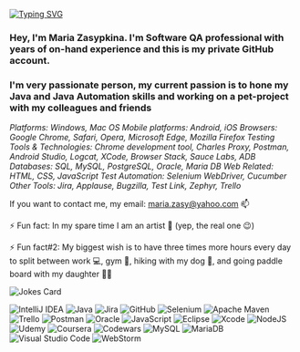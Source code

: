[![Typing SVG](https://readme-typing-svg.herokuapp.com?color=F7835B&lines=Hi+there%2C+I'm+Maria+%F0%9F%91%8B;Software+QA+Engineer+%F0%9F%92%BB;I+live+in+Denver%2C+CO+%E2%9B%B0)](https://git.io/typing-svg)

### Hey, I'm Maria Zasypkina. I'm Software QA professional with years of on-hand experience and this is my private GitHub account.
### I'm very passionate person, my current passion is to hone my Java and Java Automation skills and working on a pet-project with my colleagues and friends 



*Platforms: Windows, Mac OS
Mobile platforms: Android, iOS
Browsers: Google Chrome, Safari, Opera, Microsoft Edge, Mozilla Firefox
Testing Tools & Technologies: Chrome development tool, Charles Proxy, Postman, Android Studio, Logcat, XCode, Browser Stack, Sauce Labs, ADB 
Databases: SQL, MySQL, PostgreSQL, Oracle, Maria DB
Web Related:  HTML, CSS, JavaScript
Test Automation: Selenium WebDriver, Cucumber
Other Tools: Jira, Applause, Bugzilla, Test Link, Zephyr, Trello*



If you want to contact me, my email: maria.zasy@yahoo.com 📫 

⚡ Fun fact: In my spare time I am an artist 🎨 (yep, the real one 😉)

⚡ Fun fact#2: My biggest wish is to have three times more hours every day to split between work 💻, gym 👟, hiking with my dog 🦮, and going paddle board with my daughter 🏄🏻
 

![Jokes Card](https://readme-jokes.vercel.app/api)

![IntelliJ IDEA](https://img.shields.io/badge/IntelliJIDEA-000000.svg?style=for-the-badge&logo=intellij-idea&logoColor=white)
![Java](https://img.shields.io/badge/java-%23ED8B00.svg?style=for-the-badge&logo=java&logoColor=white)
![Jira](https://img.shields.io/badge/jira-%230A0FFF.svg?style=for-the-badge&logo=jira&logoColor=white)
![GitHub](https://img.shields.io/badge/github-%23121011.svg?style=for-the-badge&logo=github&logoColor=white)
![Selenium](https://img.shields.io/badge/-selenium-%43B02A?style=for-the-badge&logo=selenium&logoColor=white)
![Apache Maven](https://img.shields.io/badge/Apache%20Maven-C71A36?style=for-the-badge&logo=Apache%20Maven&logoColor=white)
![Trello](https://img.shields.io/badge/Trello-%23026AA7.svg?style=for-the-badge&logo=Trello&logoColor=white)
![Postman](https://img.shields.io/badge/Postman-FF6C37?style=for-the-badge&logo=postman&logoColor=white)
![Oracle](https://img.shields.io/badge/Oracle-F80000?style=for-the-badge&logo=oracle&logoColor=white)
![JavaScript](https://img.shields.io/badge/javascript-%23323330.svg?style=for-the-badge&logo=javascript&logoColor=%23F7DF1E)
![Eclipse](https://img.shields.io/badge/Eclipse-FE7A16.svg?style=for-the-badge&logo=Eclipse&logoColor=white)
![Xcode](https://img.shields.io/badge/Xcode-007ACC?style=for-the-badge&logo=Xcode&logoColor=white)
![NodeJS](https://img.shields.io/badge/node.js-6DA55F?style=for-the-badge&logo=node.js&logoColor=white)
![Udemy](https://img.shields.io/badge/Udemy-A435F0?style=for-the-badge&logo=Udemy&logoColor=white)
![Coursera](https://img.shields.io/badge/Coursera-%230056D2.svg?style=for-the-badge&logo=Coursera&logoColor=white)
![Codewars](https://img.shields.io/badge/Codewars-B1361E?style=for-the-badge&logo=codewars&logoColor=grey)
![MySQL](https://img.shields.io/badge/mysql-%2300f.svg?style=for-the-badge&logo=mysql&logoColor=white)
![MariaDB](https://img.shields.io/badge/MariaDB-003545?style=for-the-badge&logo=mariadb&logoColor=white)
![Visual Studio Code](https://img.shields.io/badge/Visual%20Studio%20Code-0078d7.svg?style=for-the-badge&logo=visual-studio-code&logoColor=white)
![WebStorm](https://img.shields.io/badge/webstorm-143?style=for-the-badge&logo=webstorm&logoColor=white&color=black)

